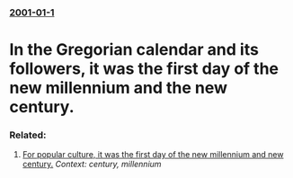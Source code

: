 ### [2001-01-1](/news/2001/01/1/index.md)

#  In the Gregorian calendar and its followers, it was the first day of the new millennium and the new century.




### Related:

1. [For popular culture, it was the first day of the new millennium and new century.](/news/2000/01/1/for-popular-culture-it-was-the-first-day-of-the-new-millennium-and-new-century.md) _Context: century, millennium_
